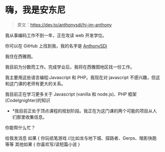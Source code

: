 # 嗨，我是安东尼

> 原文：<https://dev.to/anthonysdi/hi-im-anthony>

我从事编码工作不到一年，正在攻读 web 开发学位。

你可以在 GitHub 上找到我，我的名字是 [AnthonySDi](https://github.com/AnthonySDi)

我住在西雅图。

我目前为分数而工作。完成学业后，我将在西雅图地区找一份工作。

我主要用这些语言编程:Javascript 和 PHP。我现在对 javascript 不感兴趣，但这和这门课的老师有更大的关系。

我目前正在学习更多关于 Javascript (vanilla 和 node.js)、PHP 框架(CodeIgnighter)的知识

* *我目前正处于顶点课程的规划阶段。我正在为这门课的两个可能的项目从人们那里收集信息。

你能帮什么忙？

给我发消息
如果
{
你玩纸笔游戏
//比如龙与地下城、探路者、Gerps、暗影快跑等等
其他如果
{
你喜欢写/读短篇小说
}